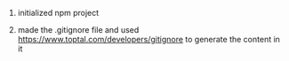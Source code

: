 1. initialized npm project

2. made the .gitignore file and used https://www.toptal.com/developers/gitignore to generate the content in it


